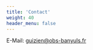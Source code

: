 ```yaml
---
title: 'Contact'
weight: 40
header_menu: false
---
```

E-Mail: [guizien@obs-banyuls.fr](mailto:guizien@obs-banyuls.fr)